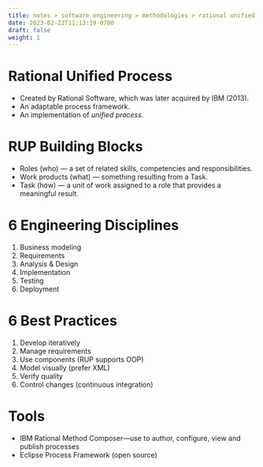 ```yaml
---
title: notes > software engineering > methodologies > rational unified process
date: 2023-02-22T11:13:19-0700
draft: false
weight: 1
---
```

# Rational Unified Process
- Created by Rational Software, which was later acquired by IBM (2013).
- An adaptable process framework.
- An implementation of *unified process*.

# RUP Building Blocks
- Roles (who) — a set of related skills, competencies and responsibilities.
- Work products (what) — something resulting from a Task.
- Task (how) — a unit of work assigned to a role that provides a meaningful result.

# 6 Engineering Disciplines
1.  Business modeling
2.  Requirements
3.  Analysis & Design
4.  Implementation
5.  Testing
6.  Deployment

# 6 Best Practices
1.  Develop iteratively
2.  Manage requirements
3.  Use components (RUP supports OOP)
4.  Model visually (prefer XML)
5.  Verify quality
6.  Control changes (continuous integration)

# Tools
- IBM Rational Method Composer—use to author, configure, view and publish processes
- Eclipse Process Framework (open source)
